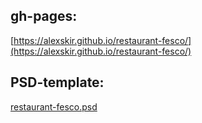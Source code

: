 ## gh-pages: 
[https://alexskir.github.io/restaurant-fesco/](https://alexskir.github.io/restaurant-fesco/)

## PSD-template:
[restaurant-fesco.psd](https://github.com/AlexSkir/restaurant-fesco/blob/master/restaurant-fesco.psd)
